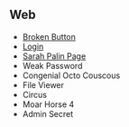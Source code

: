 ## Web
* [Broken Button]()
* [Login]()
* [Sarah Palin Page]()
* Weak Password
* Congenial Octo Couscous
* File Viewer
* Circus
* Moar Horse 4
* Admin Secret